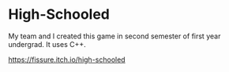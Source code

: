 # High-Schooled

My team and I created this game in second semester of first year undergrad. It uses C++.

https://fissure.itch.io/high-schooled
